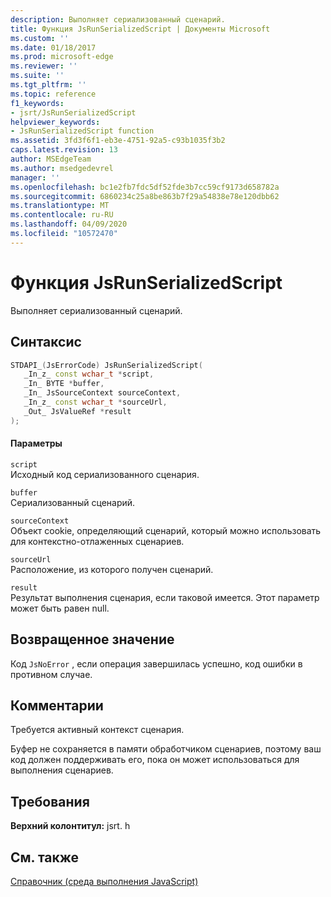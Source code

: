 ```yaml
---
description: Выполняет сериализованный сценарий.
title: Функция JsRunSerializedScript | Документы Microsoft
ms.custom: ''
ms.date: 01/18/2017
ms.prod: microsoft-edge
ms.reviewer: ''
ms.suite: ''
ms.tgt_pltfrm: ''
ms.topic: reference
f1_keywords:
- jsrt/JsRunSerializedScript
helpviewer_keywords:
- JsRunSerializedScript function
ms.assetid: 3fd3f6f1-eb3e-4751-92a5-c93b1035f3b2
caps.latest.revision: 13
author: MSEdgeTeam
ms.author: msedgedevrel
manager: ''
ms.openlocfilehash: bc1e2fb7fdc5df52fde3b7cc59cf9173d658782a
ms.sourcegitcommit: 6860234c25a8be863b7f29a54838e78e120dbb62
ms.translationtype: MT
ms.contentlocale: ru-RU
ms.lasthandoff: 04/09/2020
ms.locfileid: "10572470"
---
```

# Функция JsRunSerializedScript
Выполняет сериализованный сценарий.  
  
## Синтаксис  
  
```cpp  
STDAPI_(JsErrorCode) JsRunSerializedScript(  
   _In_z_ const wchar_t *script,  
   _In_ BYTE *buffer,  
   _In_ JsSourceContext sourceContext,  
   _In_z_ const wchar_t *sourceUrl,  
   _Out_ JsValueRef *result  
);  
```  
  
#### Параметры  
 `script`  
 Исходный код сериализованного сценария.  
  
 `buffer`  
 Сериализованный сценарий.  
  
 `sourceContext`  
 Объект cookie, определяющий сценарий, который можно использовать для контекстно-отлаженных сценариев.  
  
 `sourceUrl`  
 Расположение, из которого получен сценарий.  
  
 `result`  
 Результат выполнения сценария, если таковой имеется. Этот параметр может быть равен null.  
  
## Возвращенное значение  
 Код `JsNoError` , если операция завершилась успешно, код ошибки в противном случае.  
  
## Комментарии  
 Требуется активный контекст сценария.  
  
 Буфер не сохраняется в памяти обработчиком сценариев, поэтому ваш код должен поддерживать его, пока он может использоваться для выполнения сценариев.  
  
## Требования  
 **Верхний колонтитул:** jsrt. h  
  
## См. также  
 [Справочник (среда выполнения JavaScript)](../chakra-hosting/reference-javascript-runtime.md)